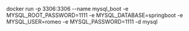 docker run -p 3306:3306 --name mysql_boot -e MYSQL_ROOT_PASSWORD=1111 -e MYSQL_DATABASE=springboot -e MYSQL_USER=romeo -e MYSQL_PASSWORD=1111 -d mysql 